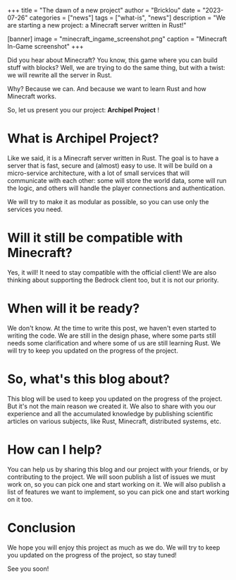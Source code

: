+++
title = "The dawn of a new project"
author = "Bricklou"
date = "2023-07-26"
categories = ["news"]
tags = ["what-is", "news"]
description = "We are starting a new project: a Minecraft server written in Rust!"

[banner]
image = "minecraft_ingame_screenshot.png"
caption = "Minecraft In-Game screenshot"
+++

Did you hear about Minecraft? You know, this game where you can build stuff with blocks? Well, we are trying to do the same thing, but with a twist: we will rewrite
all the server in Rust.

Why? Because we can. And because we want to learn Rust and how Minecraft works.

So, let us present you our project: **Archipel Project** !

<!--more-->

# What is Archipel Project?

Like we said, it is a Minecraft server written in Rust. The goal is to have a server that is fast, secure and (almost) easy to use.
It will be build on a micro-service architecture, with a lot of small services that will communicate with each other: some will store the world data,
some will run the logic, and others will handle the player connections and authentication.

We will try to make it as modular as possible, so you can use only the services you need.

# Will it still be compatible with Minecraft?

Yes, it will! It need to stay compatible with the official client! We are also thinking about supporting the Bedrock client too, but it is not our priority.

# When will it be ready?

We don't know. At the time to write this post, we haven't even started to writing the code. We are still in the design phase, where some parts still
needs some clarification and where some of us are still learning Rust. We will try to keep you updated on the progress of the project.

# So, what's this blog about?

This blog will be used to keep you updated on the progress of the project. But it's not the main reason we created it. We also to share with you
our experience and all the accumulated knowledge by publishing scientific articles on various subjects, like Rust, Minecraft, distributed systems, etc.

# How can I help?

You can help us by sharing this blog and our project with your friends, or by contributing to the project. We will soon publish a list of issues
we must work on, so you can pick one and start working on it. We will also publish a list of features we want to implement, so you can
pick one and start working on it too.

# Conclusion

We hope you will enjoy this project as much as we do. We will try to keep you updated on the progress of the project, so stay tuned!

See you soon!
